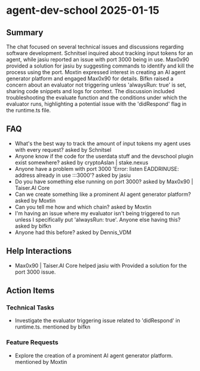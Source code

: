 # agent-dev-school 2025-01-15

## Summary
The chat focused on several technical issues and discussions regarding software development. Schnitsel inquired about tracking input tokens for an agent, while jasiu reported an issue with port 3000 being in use. Max0x90 provided a solution for jasiu by suggesting commands to identify and kill the process using the port. Moxtin expressed interest in creating an AI agent generator platform and engaged Max0x90 for details. Bifkn raised a concern about an evaluator not triggering unless 'alwaysRun: true' is set, sharing code snippets and logs for context. The discussion included troubleshooting the evaluate function and the conditions under which the evaluator runs, highlighting a potential issue with the 'didRespond' flag in the runtime.ts file.

## FAQ
- What's the best way to track the amount of input tokens my agent uses with every request? asked by Schnitsel
- Anyone know if the code for the userdata stuff and the devschool plugin exist somewhere? asked by cryptoAslan | stake.nexus
- Anyone have a problem with port 3000 'Error: listen EADDRINUSE: address already in use :::3000'? asked by jasiu
- Do you have something else running on port 3000? asked by Max0x90 | Taiser.AI Core
- Can we create something like a prominent AI agent generator platform? asked by Moxtin
- Can you tell me how and which chain? asked by Moxtin
- I'm having an issue where my evaluator isn't being triggered to run unless I specifically put 'alwaysRun: true'. Anyone else having this? asked by bifkn
- Anyone had this before? asked by Dennis_VDM

## Help Interactions
- Max0x90 | Taiser.AI Core helped jasiu with Provided a solution for the port 3000 issue.

## Action Items

### Technical Tasks
- Investigate the evaluator triggering issue related to 'didRespond' in runtime.ts. mentioned by bifkn

### Feature Requests
- Explore the creation of a prominent AI agent generator platform. mentioned by Moxtin